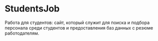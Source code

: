 # StudentsJob
Работа для студентов: сайт, который служит для поиска и подбора персонала среди студентов и предоставления баз данных с резюме работодателям.

